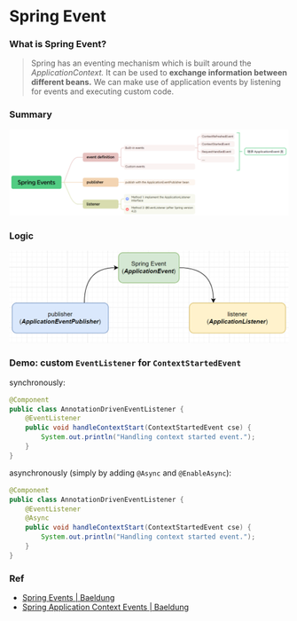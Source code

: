 # Spring Event

### What is Spring Event?

> Spring has an eventing mechanism which is built around the *ApplicationContext.* It can be used to **exchange information between different beans.** We can make use of application events by listening for events and executing custom code.



### Summary

<img src="../images/spring_events.png" style="zoom:100%;" />



### Logic

<img src="../images/spring_events_1.png" style="zoom:50%;" />



### Demo: custom `EventListener` for `ContextStartedEvent` 

synchronously:

```java
@Component
public class AnnotationDrivenEventListener {
    @EventListener
    public void handleContextStart(ContextStartedEvent cse) {
        System.out.println("Handling context started event.");
    }
}
```

asynchronously (simply by adding `@Async` and `@EnableAsync`):

```java
@Component
public class AnnotationDrivenEventListener {
    @EventListener
    @Async
    public void handleContextStart(ContextStartedEvent cse) {
        System.out.println("Handling context started event.");
    }
}
```



### Ref

* [Spring Events | Baeldung](https://www.baeldung.com/spring-events)
* [Spring Application Context Events | Baeldung](https://www.baeldung.com/spring-context-events)